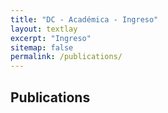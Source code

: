 ```yaml
---
title: "DC - Académica - Ingreso"
layout: textlay
excerpt: "Ingreso"
sitemap: false
permalink: /publications/
---
```


## Publications

<script src="https://bibbase.org/show?bib=https://dblp.org/pid/69/610.bib&jsonp=1"></script>



















